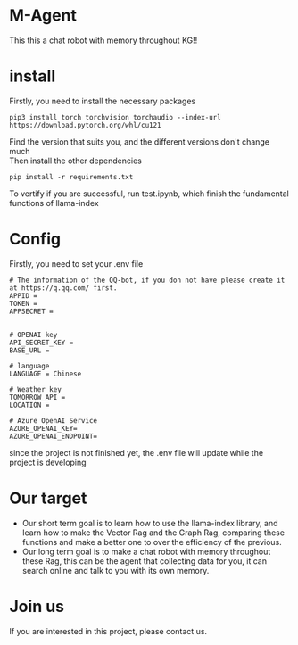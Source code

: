 # M-Agent
This this a chat robot with memory throughout KG!!


# install
Firstly, you need to install the necessary packages

```shell
pip3 install torch torchvision torchaudio --index-url https://download.pytorch.org/whl/cu121
```
Find the version that suits you, and the different versions don't change much  
Then install the other dependencies
```shell
pip install -r requirements.txt
```

To vertify if you are successful, run test.ipynb, which finish the fundamental functions of llama-index

# Config
Firstly, you need to set your .env file 
```
# The information of the QQ-bot, if you don not have please create it at https://q.qq.com/ first.
APPID = 
TOKEN = 
APPSECRET = 


# OPENAI key
API_SECRET_KEY = 
BASE_URL = 

# language
LANGUAGE = Chinese

# Weather key
TOMORROW_API = 
LOCATION = 

# Azure OpenAI Service
AZURE_OPENAI_KEY=
AZURE_OPENAI_ENDPOINT=
```
since the project is not finished yet, the .env file will update while the project is developing


# Our target
* Our short term goal is to learn how to use the llama-index library, and learn how to make the Vector Rag and the Graph Rag, comparing these functions and make a better one to over the efficiency of the previous.
* Our long term goal is to make a chat robot with memory throughout these Rag, this can be the agent that collecting data for you, it can search online and talk to you with its own memory.

# Join us
If you are interested in this project, please contact us.